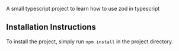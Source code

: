 A small typescript project to learn how to use zod in typescript

## Installation Instructions

To install the project, simply run `npm install` in the project directory.
